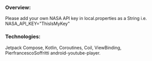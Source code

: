 ### Overview:

Please add your own NASA API key in local.properties as a String i.e.
NASA_API_KEY="ThisIsMyKey"

### Technologies:

Jetpack Compose, Kotlin, Coroutines, Coil, ViewBinding, 
PierfrancescoSoffritti android-youtube-player. 